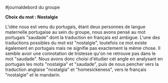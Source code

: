 #journaldebord du groupe 

**Choix du mot : Nostalgie**

L'idée nous est venu du portugais, étant deux personnes de langue maternelle portugaise au sein du groupe, nous avons pensé au mot portugais "saudade" dont la traduction en français est ambigue. 
L'une des traductions possibles du mot est "nostalgie", toutefois ce mot existe également en portugais mais ne signifie pas exactement la même chose. Il semble avoir une connotation de tristesse qu'on ne retrouve pas dans le mot "saudade". 
Nous avons donc choisi d'étudier cet angle en analysant en portugais les mots "nostalgia" et "saudade", puis de nous pencher vers la traduction anglaise "nostalgia" et "homesickeness", vers le français "nostalgie" et le mandarin. 

